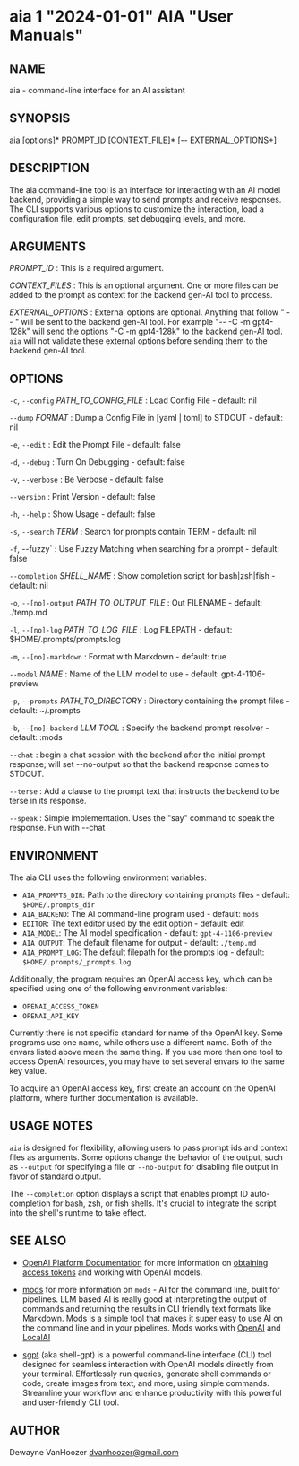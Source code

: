 # aia 1 "2024-01-01" AIA "User Manuals"

## NAME
aia - command-line interface for an AI assistant  

## SYNOPSIS
aia [options]* PROMPT_ID [CONTEXT_FILE]* [-- EXTERNAL_OPTIONS+]  

## DESCRIPTION

The aia command-line tool is an interface for interacting with an AI model backend, providing a simple way to send prompts and receive responses. The CLI supports various options to customize the interaction, load a configuration file, edit prompts, set debugging levels, and more.

## ARGUMENTS

*PROMPT_ID*
: This is a required argument.

*CONTEXT_FILES*
: This is an optional argument.  One or more files can be added to the prompt as context for the backend gen-AI tool to process.

*EXTERNAL_OPTIONS*
: External options are optional.  Anything that follow " -- " will be sent to the backend gen-AI tool.  For example "-- -C -m gpt4-128k" will send the options "-C -m gpt4-128k" to the backend gen-AI tool.  `aia` will not validate these external options before sending them to the backend gen-AI tool.

## OPTIONS

`-c`, `--config` *PATH_TO_CONFIG_FILE*
: Load Config File - default: nil

`--dump` *FORMAT*
: Dump a Config File in [yaml | toml] to STDOUT - default: nil

`-e`, `--edit`
: Edit the Prompt File - default: false

`-d`, `--debug`
: Turn On Debugging - default: false

`-v`, `--verbose`
: Be Verbose - default: false

`--version`
: Print Version - default: false

`-h`, `--help`
: Show Usage - default: false

`-s`, `--search` *TERM*
: Search for prompts contain TERM - default: nil

`-f`, --fuzzy`
: Use Fuzzy Matching when searching for a prompt - default: false

`--completion` *SHELL_NAME*
: Show completion script for bash|zsh|fish - default: nil

`-o`, `--[no]-output` *PATH_TO_OUTPUT_FILE*
: Out FILENAME - default: ./temp.md

`-l`, `--[no]-log` *PATH_TO_LOG_FILE*
: Log FILEPATH - default: $HOME/.prompts/prompts.log

`-m`, `--[no]-markdown`
: Format with Markdown - default: true

`--model` *NAME*
: Name of the LLM model to use - default: gpt-4-1106-preview

`-p`, `--prompts` *PATH_TO_DIRECTORY*
: Directory containing the prompt files - default: ~/.prompts

`-b`, `--[no]-backend` *LLM TOOL*
: Specify the backend prompt resolver - default: :mods

`--chat`
: begin a chat session with the backend after the initial prompt response;  will set --no-output so that the backend response comes to STDOUT.

`--terse`
: Add a clause to the prompt text that instructs the backend to be terse in its response.

`--speak`
: Simple implementation. Uses the "say" command to speak the response.  Fun with --chat

## ENVIRONMENT  
The aia CLI uses the following environment variables:

- `AIA_PROMPTS_DIR`: Path to the directory containing prompts files - default: `$HOME/.prompts_dir`
- `AIA_BACKEND`: The AI command-line program used - default: `mods`
- `EDITOR`: The text editor used by the edit option - default: edit
- `AIA_MODEL`: The AI model specification - default: `gpt-4-1106-preview`
- `AIA_OUTPUT`: The default filename for output - default: `./temp.md`
- `AIA_PROMPT_LOG`: The default filepath for the prompts log - default: `$HOME/.prompts/_prompts.log`

Additionally, the program requires an OpenAI access key, which can be specified using one of the following environment variables:

- `OPENAI_ACCESS_TOKEN`
- `OPENAI_API_KEY`

Currently there is not specific standard for name of the OpenAI key.  Some programs use one name, while others use a different name.  Both of the envars listed above mean the same thing.  If you use more than one tool to access OpenAI resources, you may have to set several envars to the same key value.

To acquire an OpenAI access key, first create an account on the OpenAI platform, where further documentation is available.

## USAGE NOTES  
`aia` is designed for flexibility, allowing users to pass prompt ids and context files as arguments. Some options change the behavior of the output, such as `--output` for specifying a file or `--no-output` for disabling file output in favor of standard output.

The `--completion` option displays a script that enables prompt ID auto-completion for bash, zsh, or fish shells. It's crucial to integrate the script into the shell's runtime to take effect.

## SEE ALSO  
- [OpenAI Platform Documentation](https://platform.openai.com/docs/overview) for more information on [obtaining access tokens](https://platform.openai.com/account/api-keys) and working with OpenAI models.

- [mods](https://github.com/charmbracelet/mods) for more information on `mods` - AI for the command line, built for pipelines.  LLM based AI is really good at interpreting the output of commands and returning the results in CLI friendly text formats like Markdown. Mods is a simple tool that makes it super easy to use AI on the command line and in your pipelines. Mods works with [OpenAI](https://platform.openai.com/account/api-keys) and [LocalAI](https://github.com/go-skynet/LocalAI)

- [sgpt](https://github.com/tbckr/sgpt) (aka shell-gpt) is a powerful command-line interface (CLI) tool designed for seamless interaction with OpenAI models directly from your terminal. Effortlessly run queries, generate shell commands or code, create images from text, and more, using simple commands. Streamline your workflow and enhance productivity with this powerful and user-friendly CLI tool.

## AUTHOR

Dewayne VanHoozer <dvanhoozer@gmail.com>
